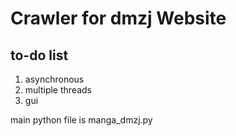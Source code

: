 # Crawler for dmzj Website 

## to-do list

1. asynchronous
2. multiple threads 
3. gui 

main python file is manga_dmzj.py

